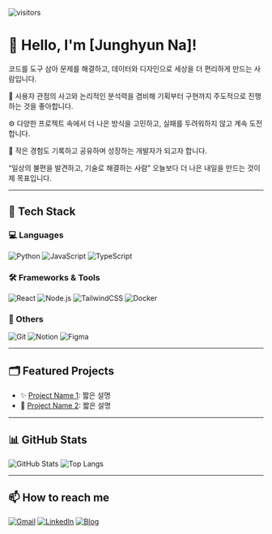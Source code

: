 <!-- 깃허브 방문자 수 -->
![visitors](https://komarev.com/ghpvc/?username=najung-h&color=blue)

# 👋 Hello, I'm [Junghyun Na]!

코드를 도구 삼아 문제를 해결하고,
데이터와 디자인으로 세상을 더 편리하게 만드는 사람입니다.

👀 사용자 관점의 사고와 논리적인 분석력을 겸비해
기획부터 구현까지 주도적으로 진행하는 것을 좋아합니다.

⚙️ 다양한 프로젝트 속에서 더 나은 방식을 고민하고,
실패를 두려워하지 않고 계속 도전합니다.

📌 작은 경험도 기록하고 공유하며 성장하는 개발자가 되고자 합니다.

“일상의 불편을 발견하고, 기술로 해결하는 사람”
오늘보다 더 나은 내일을 만드는 것이 제 목표입니다.

---

## 🔧 Tech Stack

### 💻 Languages
![Python](https://img.shields.io/badge/-Python-3776AB?logo=python&logoColor=white)
![JavaScript](https://img.shields.io/badge/-JavaScript-F7DF1E?logo=javascript&logoColor=black)
![TypeScript](https://img.shields.io/badge/-TypeScript-3178C6?logo=typescript&logoColor=white)

### 🛠️ Frameworks & Tools
![React](https://img.shields.io/badge/-React-61DAFB?logo=react&logoColor=black)
![Node.js](https://img.shields.io/badge/-Node.js-339933?logo=node.js&logoColor=white)
![TailwindCSS](https://img.shields.io/badge/-TailwindCSS-06B6D4?logo=tailwindcss&logoColor=white)
![Docker](https://img.shields.io/badge/-Docker-2496ED?logo=docker&logoColor=white)

### 🧰 Others
![Git](https://img.shields.io/badge/-Git-F05032?logo=git&logoColor=white)
![Notion](https://img.shields.io/badge/-Notion-000000?logo=notion&logoColor=white)
![Figma](https://img.shields.io/badge/-Figma-F24E1E?logo=figma&logoColor=white)

---

## 🗂 Featured Projects

- ✨ [Project Name 1](https://github.com/najung-h/project1): 짧은 설명
- 🚀 [Project Name 2](https://github.com/najung-h/project2): 짧은 설명

---

## 📊 GitHub Stats

![GitHub Stats](https://github-readme-stats.vercel.app/api?username=najung-h&show_icons=true&theme=default)
![Top Langs](https://github-readme-stats.vercel.app/api/top-langs/?username=najung-h&layout=compact)

---

## 📫 How to reach me

[![Gmail](https://img.shields.io/badge/-Gmail-D14836?logo=gmail&logoColor=white)](mailto:junghyun.na321@gmail.com)
[![LinkedIn](https://img.shields.io/badge/-LinkedIn-0A66C2?logo=linkedin&logoColor=white)](https://linkedin.com/in/your-linkedin)
[![Blog](https://img.shields.io/badge/-Tech%20Blog-000000?logo=github&logoColor=white)](https://hadahae2024.tistory.com/)

<!-- README 끝 -->


<!--
**najung-h/najung-h** is a ✨ _special_ ✨ repository because its `README.md` (this file) appears on your GitHub profile.

Here are some ideas to get you started:

- 🔭 I’m currently working on ...
- 🌱 I’m currently learning ...
- 👯 I’m looking to collaborate on ...
- 🤔 I’m looking for help with ...
- 💬 Ask me about ...
- 📫 How to reach me: ...
- 😄 Pronouns: ...
- ⚡ Fun fact: ...
-->
